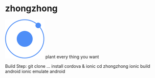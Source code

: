 # zhongzhong
![image](https://github.com/eddie74748/zhongzhong/blob/master/www/img/ionic.png)
plant every thing you want

Build Step:
git clone ...
install cordova & ionic
cd zhongzhong
ionic build android
ionic emulate android

